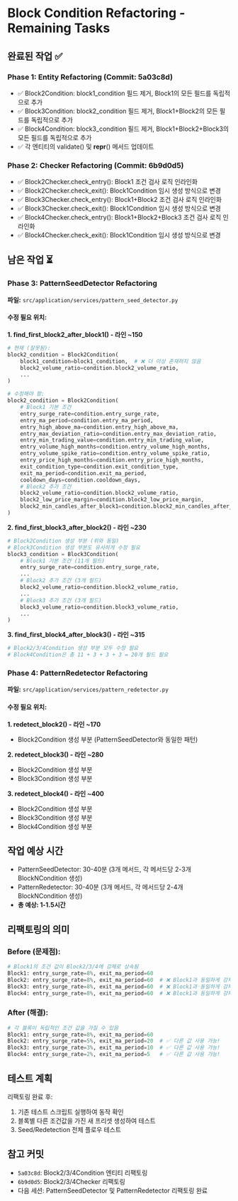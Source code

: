 # Block Condition Refactoring - Remaining Tasks

## 완료된 작업 ✅

### Phase 1: Entity Refactoring (Commit: 5a03c8d)
- ✅ Block2Condition: block1_condition 필드 제거, Block1의 모든 필드를 독립적으로 추가
- ✅ Block3Condition: block2_condition 필드 제거, Block1+Block2의 모든 필드를 독립적으로 추가
- ✅ Block4Condition: block3_condition 필드 제거, Block1+Block2+Block3의 모든 필드를 독립적으로 추가
- ✅ 각 엔티티의 validate() 및 __repr__() 메서드 업데이트

### Phase 2: Checker Refactoring (Commit: 6b9d0d5)
- ✅ Block2Checker.check_entry(): Block1 조건 검사 로직 인라인화
- ✅ Block2Checker.check_exit(): Block1Condition 임시 생성 방식으로 변경
- ✅ Block3Checker.check_entry(): Block1+Block2 조건 검사 로직 인라인화
- ✅ Block3Checker.check_exit(): Block1Condition 임시 생성 방식으로 변경
- ✅ Block4Checker.check_entry(): Block1+Block2+Block3 조건 검사 로직 인라인화
- ✅ Block4Checker.check_exit(): Block1Condition 임시 생성 방식으로 변경

## 남은 작업 ⏳

### Phase 3: PatternSeedDetector Refactoring
**파일:** `src/application/services/pattern_seed_detector.py`

#### 수정 필요 위치:

**1. find_first_block2_after_block1() - 라인 ~150**
```python
# 현재 (잘못됨):
block2_condition = Block2Condition(
    block1_condition=block1_condition,  # ❌ 더 이상 존재하지 않음
    block2_volume_ratio=condition.block2_volume_ratio,
    ...
)

# 수정해야 함:
block2_condition = Block2Condition(
    # Block1 기본 조건
    entry_surge_rate=condition.entry_surge_rate,
    entry_ma_period=condition.entry_ma_period,
    entry_high_above_ma=condition.entry_high_above_ma,
    entry_max_deviation_ratio=condition.entry_max_deviation_ratio,
    entry_min_trading_value=condition.entry_min_trading_value,
    entry_volume_high_months=condition.entry_volume_high_months,
    entry_volume_spike_ratio=condition.entry_volume_spike_ratio,
    entry_price_high_months=condition.entry_price_high_months,
    exit_condition_type=condition.exit_condition_type,
    exit_ma_period=condition.exit_ma_period,
    cooldown_days=condition.cooldown_days,
    # Block2 추가 조건
    block2_volume_ratio=condition.block2_volume_ratio,
    block2_low_price_margin=condition.block2_low_price_margin,
    block2_min_candles_after_block1=condition.block2_min_candles_after_block1
)
```

**2. find_first_block3_after_block2() - 라인 ~230**
```python
# Block2Condition 생성 부분 (위와 동일)
# Block3Condition 생성 부분도 유사하게 수정 필요
block3_condition = Block3Condition(
    # Block1 기본 조건 (11개 필드)
    entry_surge_rate=condition.entry_surge_rate,
    ...
    # Block2 추가 조건 (3개 필드)
    block2_volume_ratio=condition.block2_volume_ratio,
    ...
    # Block3 추가 조건 (3개 필드)
    block3_volume_ratio=condition.block3_volume_ratio,
    ...
)
```

**3. find_first_block4_after_block3() - 라인 ~315**
```python
# Block2/3/4Condition 생성 부분 모두 수정 필요
# Block4Condition은 총 11 + 3 + 3 + 3 = 20개 필드 필요
```

### Phase 4: PatternRedetector Refactoring
**파일:** `src/application/services/pattern_redetector.py`

#### 수정 필요 위치:

**1. redetect_block2() - 라인 ~170**
- Block2Condition 생성 부분 (PatternSeedDetector와 동일한 패턴)

**2. redetect_block3() - 라인 ~280**
- Block2Condition 생성 부분
- Block3Condition 생성 부분

**3. redetect_block4() - 라인 ~400**
- Block2Condition 생성 부분
- Block3Condition 생성 부분
- Block4Condition 생성 부분

## 작업 예상 시간
- PatternSeedDetector: 30-40분 (3개 메서드, 각 메서드당 2-3개 BlockNCondition 생성)
- PatternRedetector: 30-40분 (3개 메서드, 각 메서드당 2-4개 BlockNCondition 생성)
- **총 예상: 1-1.5시간**

## 리팩토링의 의미

### Before (문제점):
```python
# Block1의 조건 값이 Block2/3/4에 강제로 상속됨
Block1: entry_surge_rate=8%, exit_ma_period=60
Block2: entry_surge_rate=8%, exit_ma_period=60  # ❌ Block1과 동일하게 강제됨
Block3: entry_surge_rate=8%, exit_ma_period=60  # ❌ Block1과 동일하게 강제됨
Block4: entry_surge_rate=8%, exit_ma_period=60  # ❌ Block1과 동일하게 강제됨
```

### After (해결):
```python
# 각 블록이 독립적인 조건 값을 가질 수 있음
Block1: entry_surge_rate=8%, exit_ma_period=60
Block2: entry_surge_rate=5%, exit_ma_period=20  # ✅ 다른 값 사용 가능!
Block3: entry_surge_rate=3%, exit_ma_period=10  # ✅ 다른 값 사용 가능!
Block4: entry_surge_rate=2%, exit_ma_period=5   # ✅ 다른 값 사용 가능!
```

## 테스트 계획
리팩토링 완료 후:
1. 기존 테스트 스크립트 실행하여 동작 확인
2. 블록별 다른 조건값을 가진 새 프리셋 생성하여 테스트
3. Seed/Redetection 전체 플로우 테스트

## 참고 커밋
- `5a03c8d`: Block2/3/4Condition 엔티티 리팩토링
- `6b9d0d5`: Block2/3/4Checker 리팩토링
- 다음 세션: PatternSeedDetector 및 PatternRedetector 리팩토링 완료
